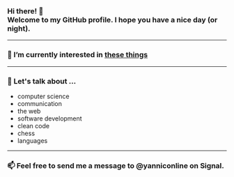 ### Hi there! 👋 <br> Welcome to my GitHub profile. I hope you have a nice day (or night).
----
### 🔭 I’m currently interested in [these things](bucket.md)
----
### 💬 Let's talk about ...
- computer science
- communication
- the web
- software development
- clean code
- chess
- languages

----

### 📫 Feel free to send me a message to @yanniconline on Signal.
